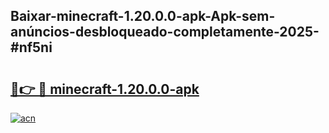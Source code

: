 ## Baixar-minecraft-1.20.0.0-apk-Apk-sem-anúncios-desbloqueado-completamente-2025-#nf5ni

# <h2><a href="https://ainizakaria.my?title=minecraft-1.20.0.0-apk&ref=20M">🔗👉 🔴 minecraft-1.20.0.0-apk</a></h2>

[![acn](https://github.com/user-attachments/assets/0f9c940e-d8b0-45ae-aac7-cd30a18b3e1c)](https://ainizakaria.my?title=minecraft-1.20.0.0-apk&ref=20M)

